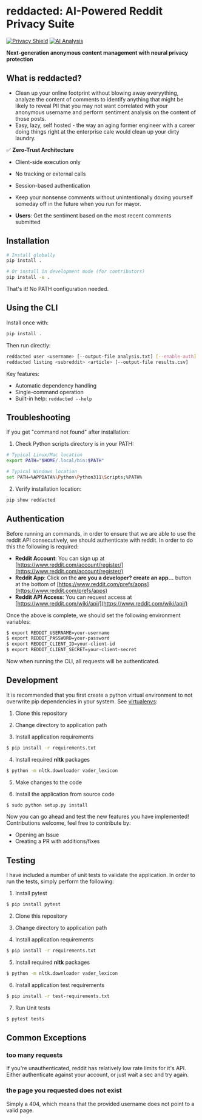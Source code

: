 # reddacted: AI-Powered Reddit Privacy Suite

[![Privacy Shield](https://img.shields.io/badge/Privacy-100%25_Client--Side_Processing-success)](https://example.com)
[![AI Analysis](https://img.shields.io/badge/AI-PII_Detection-blueviolet)](https://example.com)

**Next-generation anonymous content management with neural privacy protection**

## What is reddacted?
- Clean up your online footprint without blowing away everyything, analyze the content of comments to identify anything that might be likely to reveal PII that you may not want correlated with your anonymous username and perform sentiment analysis on the content of those posts.
- Easy, lazy, self hosted - the way an aging former engineer with a career doing things right at the enterprise cale would clean up your dirty laundry.

✅ **Zero-Trust Architecture**
- Client-side execution only
- No tracking or external calls
- Session-based authentication
- Keep your nonsense comments without unintentionally doxing yourself someday off in the future when you run for mayor.


- **Users**:  Get the sentiment based on the most recent comments submitted

## Installation ##

```bash
# Install globally
pip install .

# Or install in development mode (for contributors)
pip install -e .
```

That's it! No PATH configuration needed.

## Using the CLI ##

Install once with:
```bash
pip install .
```

Then run directly:
```bash
reddacted user <username> [--output-file analysis.txt] [--enable-auth]
reddacted listing <subreddit> <article> [--output-file results.csv]
```

Key features:
- Automatic dependency handling
- Single-command operation
- Built-in help: `reddacted --help`

## Troubleshooting ##

If you get "command not found" after installation:
1. Check Python scripts directory is in your PATH:
```bash
# Typical Linux/Mac location
export PATH="$HOME/.local/bin:$PATH"

# Typical Windows location
set PATH=%APPDATA%\Python\Python311\Scripts;%PATH%
```
2. Verify installation location:
```bash
pip show reddacted
```

## Authentication ##

Before running an commands, in order to ensure that we are able to use the reddit API consecutively, we should authenticate with reddit. In order to do this the following is required:

- **Reddit Account**: You can sign up at [https://www.reddit.com/account/register/](https://www.reddit.com/account/register/)
- **Reddit App**: Click on the **are you a developer? create an app...** button at the bottom of [https://www.reddit.com/prefs/apps](https://www.reddit.com/prefs/apps)
- **Reddit API Access**: You can request access at [https://www.reddit.com/wiki/api/](https://www.reddit.com/wiki/api/)

Once the above is complete, we should set the following environment variables:

```bash
$ export REDDIT_USERNAME=your-username
$ export REDDIT_PASSWORD=your-password
$ export REDDIT_CLIENT_ID=your-client-id
$ export REDDIT_CLIENT_SECRET=your-client-secret
```

Now when running the CLI, all requests will be authenticated.

## Development ##

It is recommended that you first create a python virtual environment to not overwrite pip dependencies in your system. See [virtualenvs](http://docs.python-guide.org/en/latest/dev/virtualenvs/):

1. Clone this repository

2. Change directory to application path

3. Install application requirements

```bash
$ pip install -r requirements.txt
```

4. Install required **nltk** packages

```bash
$ python -m nltk.downloader vader_lexicon
```

5. Make changes to the code

6. Install the application from source code

```bash
$ sudo python setup.py install
```

Now you can go ahead and test the new features you have implemented! Contributions welcome, feel free to contribute by:

- Opening an Issue
- Creating a PR with additions/fixes

## Testing ##

I have included a number of unit tests to validate the application. In order to run the tests, simply perform the following:

1. Install pytest

```bash
$ pip install pytest
```

2. Clone this repository

3. Change directory to application path

4. Install application requirements

```bash
$ pip install -r requirements.txt
```

5. Install required **nltk** packages

```bash
$ python -m nltk.downloader vader_lexicon
```

6. Install application test requirements

```bash
$ pip install -r test-requirements.txt
```

7. Run Unit tests

```bash
$ pytest tests
```

## Common Exceptions ##

### too many requests ###

If you're unauthenticated, reddit has relatively low rate limits for it's API. Either authenticate against your account, or just wait a sec and  try again.

### the page you requested does not exist ###

Simply a 404, which means that the provided username does not point to a valid page.
